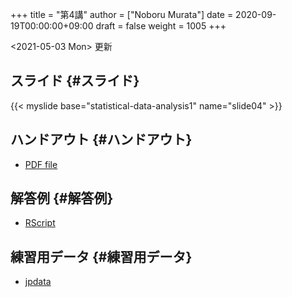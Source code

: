 +++
title = "第4講"
author = ["Noboru Murata"]
date = 2020-09-19T00:00:00+09:00
draft = false
weight = 1005
+++

<span class="timestamp-wrapper"><span class="timestamp">&lt;2021-05-03 Mon&gt; </span></span> 更新


## スライド {#スライド}

{{< myslide base="statistical-data-analysis1" name="slide04" >}}


## ハンドアウト {#ハンドアウト}

-   [PDF file](https://noboru-murata.github.io/statistical-data-analysis1/pdfs/slide04.pdf)


## 解答例 {#解答例}

-   [RScript](https://noboru-murata.github.io/statistical-data-analysis1/code/slide04.R)


## 練習用データ {#練習用データ}

-   [jpdata](https://noboru-murata.github.io/statistical-data-analysis1/zips/jpdata.zip)